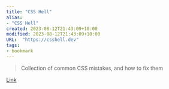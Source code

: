 ```yaml
---
title: "CSS Hell"
alias:
- "CSS Hell"
created: 2023-08-12T21:43:09+10:00
modified: 2023-08-12T21:43:09+10:00
URL:  "https://csshell.dev"
tags:
- bookmark
---
```


> Collection of common CSS mistakes, and how to fix them

[Link](https://csshell.dev)